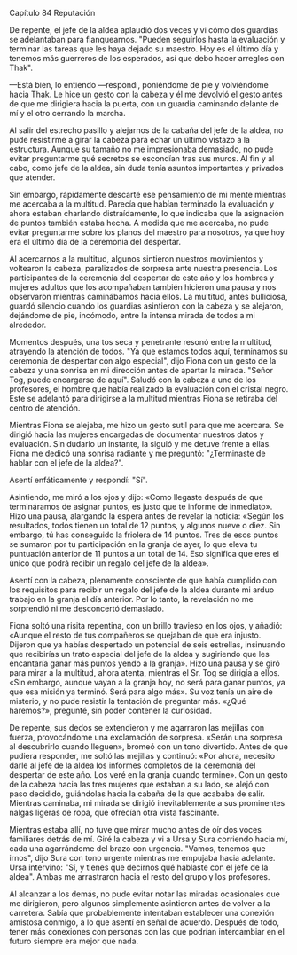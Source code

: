 
Capítulo 84 Reputación

De repente, el jefe de la aldea aplaudió dos veces y vi cómo dos guardias se adelantaban para flanquearnos. "Pueden seguirlos hasta la evaluación y terminar las tareas que les haya dejado su maestro. Hoy es el último día y tenemos más guerreros de los esperados, así que debo hacer arreglos con Thak".

—Está bien, lo entiendo —respondí, poniéndome de pie y volviéndome hacia Thak. Le hice un gesto con la cabeza y él me devolvió el gesto antes de que me dirigiera hacia la puerta, con un guardia caminando delante de mí y el otro cerrando la marcha.

Al salir del estrecho pasillo y alejarnos de la cabaña del jefe de la aldea, no pude resistirme a girar la cabeza para echar un último vistazo a la estructura. Aunque su tamaño no me impresionaba demasiado, no pude evitar preguntarme qué secretos se escondían tras sus muros. Al fin y al cabo, como jefe de la aldea, sin duda tenía asuntos importantes y privados que atender.

Sin embargo, rápidamente descarté ese pensamiento de mi mente mientras me acercaba a la multitud. Parecía que habían terminado la evaluación y ahora estaban charlando distraídamente, lo que indicaba que la asignación de puntos también estaba hecha. A medida que me acercaba, no pude evitar preguntarme sobre los planos del maestro para nosotros, ya que hoy era el último día de la ceremonia del despertar.

Al acercarnos a la multitud, algunos sintieron nuestros movimientos y voltearon la cabeza, paralizados de sorpresa ante nuestra presencia. Los participantes de la ceremonia del despertar de este año y los hombres y mujeres adultos que los acompañaban también hicieron una pausa y nos observaron mientras caminábamos hacia ellos. La multitud, antes bulliciosa, guardó silencio cuando los guardias asintieron con la cabeza y se alejaron, dejándome de pie, incómodo, entre la intensa mirada de todos a mi alrededor.

Momentos después, una tos seca y penetrante resonó entre la multitud, atrayendo la atención de todos. "Ya que estamos todos aquí, terminamos su ceremonia de despertar con algo especial", dijo Fiona con un gesto de la cabeza y una sonrisa en mi dirección antes de apartar la mirada. "Señor Tog, puede encargarse de aquí". Saludó con la cabeza a uno de los profesores, el hombre que había realizado la evaluación con el cristal negro. Este se adelantó para dirigirse a la multitud mientras Fiona se retiraba del centro de atención.

Mientras Fiona se alejaba, me hizo un gesto sutil para que me acercara. Se dirigió hacia las mujeres encargadas de documentar nuestros datos y evaluación. Sin dudarlo un instante, la siguió y me detuve frente a ellas. Fiona me dedicó una sonrisa radiante y me preguntó: "¿Terminaste de hablar con el jefe de la aldea?".

Asentí enfáticamente y respondí: "Sí".

Asintiendo, me miró a los ojos y dijo: «Como llegaste después de que termináramos de asignar puntos, es justo que te informe de inmediato». Hizo una pausa, alargando la espera antes de revelar la noticia: «Según los resultados, todos tienen un total de 12 puntos, y algunos nueve o diez. Sin embargo, tú has conseguido la friolera de 14 puntos. Tres de esos puntos se sumaron por tu participación en la granja de ayer, lo que eleva tu puntuación anterior de 11 puntos a un total de 14. Eso significa que eres el único que podrá recibir un regalo del jefe de la aldea».

Asentí con la cabeza, plenamente consciente de que había cumplido con los requisitos para recibir un regalo del jefe de la aldea durante mi arduo trabajo en la granja el día anterior. Por lo tanto, la revelación no me sorprendió ni me desconcertó demasiado.

Fiona soltó una risita repentina, con un brillo travieso en los ojos, y añadió: «Aunque el resto de tus compañeros se quejaban de que era injusto. Dijeron que ya habías despertado un potencial de seis estrellas, insinuando que recibirías un trato especial del jefe de la aldea y sugiriendo que les encantaría ganar más puntos yendo a la granja». Hizo una pausa y se giró para mirar a la multitud, ahora atenta, mientras el Sr. Tog se dirigía a ellos. «Sin embargo, aunque vayan a la granja hoy, no será para ganar puntos, ya que esa misión ya terminó. Será para algo más». Su voz tenía un aire de misterio, y no pude resistir la tentación de preguntar más. «¿Qué haremos?», pregunté, sin poder contener la curiosidad.

De repente, sus dedos se extendieron y me agarraron las mejillas con fuerza, provocándome una exclamación de sorpresa. «Serán una sorpresa al descubrirlo cuando lleguen», bromeó con un tono divertido. Antes de que pudiera responder, me soltó las mejillas y continuó: «Por ahora, necesito darle al jefe de la aldea los informes completos de la ceremonia del despertar de este año. Los veré en la granja cuando termine». Con un gesto de la cabeza hacia las tres mujeres que estaban a su lado, se alejó con paso decidido, guiándolas hacia la cabaña de la que acababa de salir. Mientras caminaba, mi mirada se dirigió inevitablemente a sus prominentes nalgas ligeras de ropa, que ofrecían otra vista fascinante.

Mientras estaba allí, no tuve que mirar mucho antes de oír dos voces familiares detrás de mí. Giré la cabeza y vi a Ursa y Sura corriendo hacia mí, cada una agarrándome del brazo con urgencia. "Vamos, tenemos que irnos", dijo Sura con tono urgente mientras me empujaba hacia adelante. Ursa intervino: "Sí, y tienes que decirnos qué hablaste con el jefe de la aldea". Ambas me arrastraron hacia el resto del grupo y los profesores.

Al alcanzar a los demás, no pude evitar notar las miradas ocasionales que me dirigieron, pero algunos simplemente asintieron antes de volver a la carretera. Sabía que probablemente intentaban establecer una conexión amistosa conmigo, a lo que asentí en señal de acuerdo. Después de todo, tener más conexiones con personas con las que podrían intercambiar en el futuro siempre era mejor que nada.